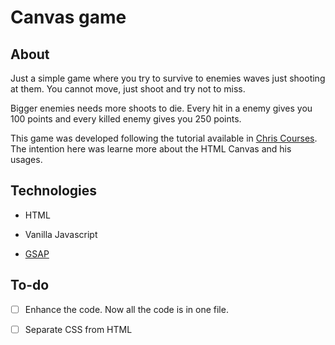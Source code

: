 # Canvas game

## About

Just a simple game where you try to survive to enemies waves just shooting at them. You cannot move, just shoot and try not to miss.

Bigger enemies needs more shoots to die. Every hit in a enemy gives you 100 points and every killed enemy gives you 250 points.

This game was developed following the tutorial available in [Chris Courses](https://www.youtube.com/channel/UC9Yp2yz6-pwhQuPlIDV_mjA). The intention here was learne more about the HTML Canvas and his usages.

## Technologies

- HTML

- Vanilla Javascript

- [GSAP](https://greensock.com/gsap/)

## To-do

- [ ] Enhance the code. Now all the code is in one file.

- [ ] Separate CSS from HTML
